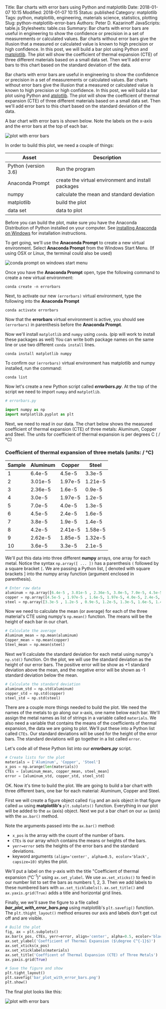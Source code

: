 Title: Bar charts with error bars using Python and matplotlib
Date: 2018-01-07 10:15
Modified: 2018-01-07 10:15
Status: published
Category: matplotlib
Tags: python, matplotlib, engineering, materials science, statistics, plotting
Slug: python-matplotlib-error-bars
Authors: Peter D. Kazarinoff
JavaScripts: table.js
Stylesheets: table.css
Summary: Bar charts with error bars are useful in engineering to show the confidence or precision in a set of measurements or calculated values. Bar charts without error bars give the illusion that a measured or calculated value is known to high precision or high confidence. In this post, we will build a bar plot using Python and [matplotlib](https://matplotlib.org/index.html). The plot will show the coefficient of thermal expansion (CTE) of three different materials based on a small data set. Then we'll add error bars to this chart based on the standard deviation of the data.

Bar charts with error bars are useful in engineering to show the confidence or precision in a set of measurements or calculated values. Bar charts without error bars give the illusion that a measured or calculated value is known to high precision or high confidence. In this post, we will build a bar plot using Python and [atplotlib](https://matplotlib.org/index.html). The plot will show the coefficient of thermal expansion (CTE) of three different materials based on a small data set. Then we'll add error bars to this chart based on the standard deviation of the data.

A bar chart with error bars is shown below. Note the labels on the x-axis and the error bars at the top of each bar.

![plot with error bars]({static}/images/bar_plot_with_error_bars.png)

In order to build this plot, we need a couple of things:

|Asset|Description|
|---|---|
| Python (version 3.6)| Run the program |
| Anaconda Prompt	| create the virtual environment and install packages |
| numpy	| calculate the mean and standard deviation	|
| matplotlib	| build the plot	|
| data set | data to plot |

Before you can build the plot, make sure you have the Anaconda Distribution of Python installed on your computer. See [installing Anaconda on Windows]({static}/posts/installation/installing_anaconda_on_windows.md) for installation instructions.

To get going, we'll use the **Anaconda Prompt** to create a new virtual environment. Select **Anaconda Prompt** from the Windows Start Menu. (If using OSX or Linux, the terminal could also be used)

![conda prompt on windows start menu]({static}/images/conda_in_windows_start_menu.png)


Once you have the **Anaconda Prompt** open, type the following command to create a new virtual environment:

```text
conda create -n errorbars
```

Next, to activate our new ```(errorbars)``` virtual environment, type the following into the **Anaconda Prompt**

```text
conda activate errorbars
```

Now that the **errorbars** virtual environment is active, you should see ```(errorbars)``` in parenthesis before the **Anaconda Prompt**.

Now we'll install ```matplotlib``` and ```numpy``` using ```conda```. (pip will work to install these packages as well) You can write both package names on the same line or use two different ```conda install``` lines.

```text
conda install matplotlib numpy
```

To confirm our ```(errorbars)``` virtual environment has matplotlib and numpy installed, run the command:

```text
conda list
```

Now let's create a new Python script called ***errorbars.py***. At the top of the script we need to import ```numpy``` and ```matplotlib```.

```python
# errorbars.py

import numpy as np
import matplotlib.pyplot as plt
```

Next, we need to read in our data. The chart below shows the measured coefficient of thermal expansion (CTE) of three metals: Aluminum, Copper and Steel. The units for coefficient of thermal expansion is per degrees C ( / &#176;C)

### Coefficient of thermal expansion of three metals (units: /  &#176;C) 
 Sample | Aluminum | Copper | Steel 
 ----- | ------------- | ------------- | ------------- 
 1 | 6.4e-5  | 4.5e-5  | 3.3e-5  
 2 | 3.01e-5  | 1.97e-5  | 1.21e-5  
 3 | 2.36e-5  | 1.6e-5  | 0.9e-5  
 4 | 3.0e-5  | 1.97e-5 | 1.2e-5  
 5 | 7.0e-5  | 4.0e-5  | 1.3e-5  
 6 | 4.5e-5  | 2.4e-5  | 1.6e-5  
 7 | 3.8e-5 | 1.9e-5  | 1.4e-5 
 8 | 4.2e-5  | 2.41e-5  | 1.58e-5  
 9 | 2.62e-5  | 1.85e-5  | 1.32e-5  
 10 | 3.6e-5  | 3.3e-5  | 2.1e-5  

We'll put this data into three different **numpy** arrays, one array for each metal. Notice the syntax ```np.array([ ... ])``` has a parenthesis ```(``` followed by a square bracket ```[```. We are passing a Python list, \[ denoted with square brackets \] into the numpy array function (argument enclosed in parenthesis).

```python
# Enter raw data
aluminum = np.array([6.4e-5 , 3.01e-5 , 2.36e-5, 3.0e-5, 7.0e-5, 4.5e-5, 3.8e-5, 4.2e-5, 2.62e-5, 3.6e-5])
copper = np.array([4.5e-5 , 1.97e-5 , 1.6e-5, 1.97e-5, 4.0e-5, 2.4e-5, 1.9e-5, 2.41e-5 , 1.85e-5, 3.3e-5 ])
steel = np.array([3.3e-5 , 1.2e-5 , 0.9e-5, 1.2e-5, 1.3e-5, 1.6e-5, 1.4e-5, 1.58e-5, 1.32e-5 , 2.1e-5])
```

Now we need to calculate the mean (or average) for each of the three material's CTE using numpy's ```np.mean()``` function. The means will be the height of each bar in our chart.

```python
# Calculate the average
Aluminum_mean = np.mean(aluminum)
Copper_mean = np.mean(copper)
Steel_mean = np.mean(steel)
```

Next we'll calculate the standard deviation for each metal using numpy's ```np.std()``` function. On the plot, we will use the standard deviation as the height of our error bars. The positive error will be show as +1 standard deviation above the mean, and the negative error will be shown as -1 standard deviation below the mean.

```python
# Calculate the standard deviation
aluminum_std = np.std(aluminum)
copper_std = np.std(copper)
steel_std = np.std(steel)
```

There are a couple more things needed to build the plot. We need the names of the metals to go along our x-axis, one name below each bar. We'll assign the metal names as list of strings in a variable called ```materials```. We also need a variable that contains the means of the coefficients of thermal expansion, the data we are going to plot. We'll put these into a Python list called ```CTEs```. Our standard deviations will be used for the height of the error bars. The standard deviations will go together in a list called ```error```.

Let's code all of these Python list into our ***errorbars.py*** script.

```python
# Create lists for the plot
materials = ['Aluminum', 'Copper', 'Steel']
x_pos = np.arange(len(materials))
CTEs = [aluminum_mean, copper_mean, steel_mean]
error = [aluminum_std, copper_std, steel_std]
```

OK. Now it's time to build the plot. We are going to build a bar chart with three different bars, one bar for each material: Aluminum, Copper and Steel.

First we will create a figure object called ```fig``` and an axis object in that figure called ```ax``` using **matplotlib's** ```plt.subplots()``` function. Everything in our plot will be added to the ```ax``` (axis) object.  Next we put a bar chart on our ```ax``` (axis) with the ```ax.bar()``` method.

Note the arguments passed into the ```ax.bar()``` method:

 * ```x_pos``` is the array with the count of the number of bars.
 * ```CTEs``` is our array which contains the means or heights of the bars.
 * ```yerr=error``` sets the heights of the error bars and the standard deviations.
 * keyword arguments ```(align='center', alpha=0.5, ecolor='black', capsize=10)``` styles the plot.

We'll put a label on the y-axis with the title "Coefficient of thermal expansion (&#176;C<sup>-1</sup>)" using ```ax.set_ylabel```. We use ```ax.set_xticks()``` to feed in our number list to set the bars as numbers 1, 2, 3.  Then we add labels to these numbered bars with ```ax.set_ticklabels()```. ```ax.set_title()``` and ```ax.yaxis.grid(True)``` adds a title and horizontal grid lines.

Finally, we we'll save the figure to a file called **_bar_plot_with_error_bars.png_** using matplotlib's ```plt.savefig()``` function. The ```plt.thight_layout()``` method ensures our axis and labels don't get cut off and are visible.

```python
# Build the plot
fig, ax = plt.subplots()
ax.bar(x_pos, CTEs, yerr=error, align='center', alpha=0.5, ecolor='black', capsize=10)
ax.set_ylabel('Coefficient of Thermal Expansion ($\degree C^{-1}$)')
ax.set_xticks(x_pos)
ax.set_xticklabels(materials)
ax.set_title('Coefficent of Thermal Expansion (CTE) of Three Metals')
ax.yaxis.grid(True)

# Save the figure and show
plt.tight_layout()
plt.savefig('bar_plot_with_error_bars.png')
plt.show()
```

The final plot looks like this:

![plot with error bars]({static}/images/bar_plot_with_error_bars.png)